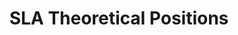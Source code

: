 ---
title: "SLA Theoretical Positions"
description: "An ecological approach to second language acquisition theoretical frameworks"
layout: "positions"
---